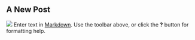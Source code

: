 ## A New Post
![]({{site.baseurl}}//alevin%203.jpg)
Enter text in [Markdown](http://daringfireball.net/projects/markdown/). Use the toolbar above, or click the **?** button for formatting help.
